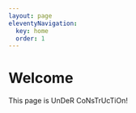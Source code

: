 ```yaml
---
layout: page
eleventyNavigation:
  key: home
  order: 1
---
```


# Welcome

This page is UnDeR CoNsTrUcTiOn!
